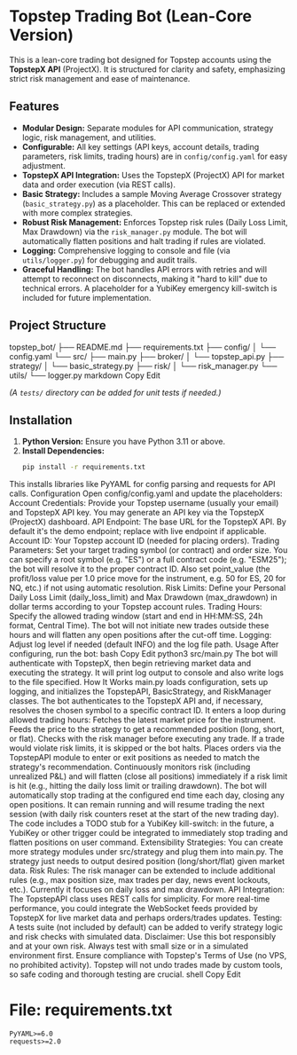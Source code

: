 # Topstep Trading Bot (Lean-Core Version)

This is a lean-core trading bot designed for Topstep accounts using the **TopstepX API** (ProjectX). It is structured for clarity and safety, emphasizing strict risk management and ease of maintenance.

## Features

- **Modular Design:** Separate modules for API communication, strategy logic, risk management, and utilities.
- **Configurable:** All key settings (API keys, account details, trading parameters, risk limits, trading hours) are in `config/config.yaml` for easy adjustment.
- **TopstepX API Integration:** Uses the TopstepX (ProjectX) API for market data and order execution (via REST calls).
- **Basic Strategy:** Includes a sample Moving Average Crossover strategy (`basic_strategy.py`) as a placeholder. This can be replaced or extended with more complex strategies.
- **Robust Risk Management:** Enforces Topstep risk rules (Daily Loss Limit, Max Drawdown) via the `risk_manager.py` module. The bot will automatically flatten positions and halt trading if rules are violated.
- **Logging:** Comprehensive logging to console and file (via `utils/logger.py`) for debugging and audit trails.
- **Graceful Handling:** The bot handles API errors with retries and will attempt to reconnect on disconnects, making it "hard to kill" due to technical errors. A placeholder for a YubiKey emergency kill-switch is included for future implementation.

## Project Structure

topstep_bot/
├── README.md
├── requirements.txt
├── config/
│ └── config.yaml
└── src/
├── main.py
├── broker/
│ └── topstep_api.py
├── strategy/
│ └── basic_strategy.py
├── risk/
│ └── risk_manager.py
└── utils/
└── logger.py
markdown
Copy
Edit

*(A `tests/` directory can be added for unit tests if needed.)*

## Installation

1. **Python Version:** Ensure you have Python 3.11 or above.
2. **Install Dependencies:**  
   ```bash
   pip install -r requirements.txt
This installs libraries like PyYAML for config parsing and requests for API calls.
Configuration
Open config/config.yaml and update the placeholders:
Account Credentials: Provide your Topstep username (usually your email) and TopstepX API key. You may generate an API key via the TopstepX (ProjectX) dashboard.
API Endpoint: The base URL for the TopstepX API. By default it's the demo endpoint; replace with live endpoint if applicable.
Account ID: Your Topstep account ID (needed for placing orders).
Trading Parameters: Set your target trading symbol (or contract) and order size. You can specify a root symbol (e.g. "ES") or a full contract code (e.g. "ESM25"); the bot will resolve it to the proper contract ID. Also set point_value (the profit/loss value per 1.0 price move for the instrument, e.g. 50 for ES, 20 for NQ, etc.) if not using automatic resolution.
Risk Limits: Define your Personal Daily Loss Limit (daily_loss_limit) and Max Drawdown (max_drawdown) in dollar terms according to your Topstep account rules.
Trading Hours: Specify the allowed trading window (start and end in HH:MM:SS, 24h format, Central Time). The bot will not initiate new trades outside these hours and will flatten any open positions after the cut-off time.
Logging: Adjust log level if needed (default INFO) and the log file path.
Usage
After configuring, run the bot:
bash
Copy
Edit
python3 src/main.py
The bot will authenticate with TopstepX, then begin retrieving market data and executing the strategy. It will print log output to console and also write logs to the file specified.
How It Works
main.py loads configuration, sets up logging, and initializes the TopstepAPI, BasicStrategy, and RiskManager classes.
The bot authenticates to the TopstepX API and, if necessary, resolves the chosen symbol to a specific contract ID.
It enters a loop during allowed trading hours:
Fetches the latest market price for the instrument.
Feeds the price to the strategy to get a recommended position (long, short, or flat).
Checks with the risk manager before executing any trade. If a trade would violate risk limits, it is skipped or the bot halts.
Places orders via the TopstepAPI module to enter or exit positions as needed to match the strategy's recommendation.
Continuously monitors risk (including unrealized P&L) and will flatten (close all positions) immediately if a risk limit is hit (e.g., hitting the daily loss limit or trailing drawdown).
The bot will automatically stop trading at the configured end time each day, closing any open positions. It can remain running and will resume trading the next session (with daily risk counters reset at the start of the new trading day).
The code includes a TODO stub for a YubiKey kill-switch: in the future, a YubiKey or other trigger could be integrated to immediately stop trading and flatten positions on user command.
Extensibility
Strategies: You can create more strategy modules under src/strategy and plug them into main.py. The strategy just needs to output desired position (long/short/flat) given market data.
Risk Rules: The risk manager can be extended to include additional rules (e.g., max position size, max trades per day, news event lockouts, etc.). Currently it focuses on daily loss and max drawdown.
API Integration: The TopstepAPI class uses REST calls for simplicity. For more real-time performance, you could integrate the WebSocket feeds provided by TopstepX for live market data and perhaps orders/trades updates.
Testing: A tests suite (not included by default) can be added to verify strategy logic and risk checks with simulated data.
Disclaimer: Use this bot responsibly and at your own risk. Always test with small size or in a simulated environment first. Ensure compliance with Topstep's Terms of Use (no VPS, no prohibited activity). Topstep will not undo trades made by custom tools, so safe coding and thorough testing are crucial.
shell
Copy
Edit

# File: requirements.txt
```text
PyYAML>=6.0
requests>=2.0
